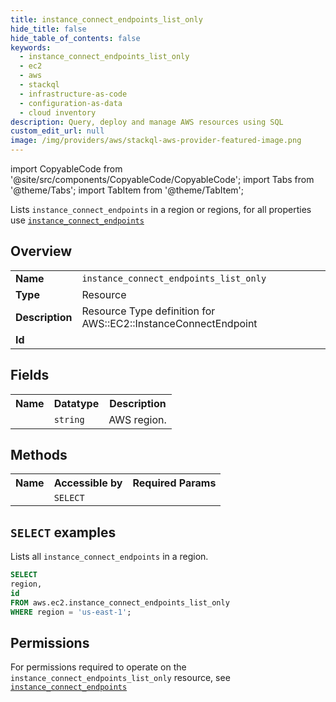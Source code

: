 ```yaml
---
title: instance_connect_endpoints_list_only
hide_title: false
hide_table_of_contents: false
keywords:
  - instance_connect_endpoints_list_only
  - ec2
  - aws
  - stackql
  - infrastructure-as-code
  - configuration-as-data
  - cloud inventory
description: Query, deploy and manage AWS resources using SQL
custom_edit_url: null
image: /img/providers/aws/stackql-aws-provider-featured-image.png
---
```


import CopyableCode from '@site/src/components/CopyableCode/CopyableCode';
import Tabs from '@theme/Tabs';
import TabItem from '@theme/TabItem';

Lists <code>instance_connect_endpoints</code> in a region or regions, for all properties use <a href="/providers/aws/serviceName/instance_connect_endpoints/"><code>instance_connect_endpoints</code></a>

## Overview
<table><tbody>
<tr><td><b>Name</b></td><td><code>instance_connect_endpoints_list_only</code></td></tr>
<tr><td><b>Type</b></td><td>Resource</td></tr>
<tr><td><b>Description</b></td><td>Resource Type definition for AWS::EC2::InstanceConnectEndpoint</td></tr>
<tr><td><b>Id</b></td><td><CopyableCode code="aws.ec2.instance_connect_endpoints_list_only" /></td></tr>
</tbody></table>

## Fields
<table><tbody><tr><th>Name</th><th>Datatype</th><th>Description</th></tr><tr><td><CopyableCode code="region" /></td><td><code>string</code></td><td>AWS region.</td></tr>
</tbody></table>

## Methods

<table><tbody>
  <tr>
    <th>Name</th>
    <th>Accessible by</th>
    <th>Required Params</th>
  </tr>
  <tr>
    <td><CopyableCode code="list_resources" /></td>
    <td><code>SELECT</code></td>
    <td><CopyableCode code="region" /></td>
  </tr>
</tbody></table>

## `SELECT` examples
Lists all <code>instance_connect_endpoints</code> in a region.
```sql
SELECT
region,
id
FROM aws.ec2.instance_connect_endpoints_list_only
WHERE region = 'us-east-1';
```


## Permissions

For permissions required to operate on the <code>instance_connect_endpoints_list_only</code> resource, see <a href="/providers/aws/ec2/instance_connect_endpoints/#permissions"><code>instance_connect_endpoints</code></a>

